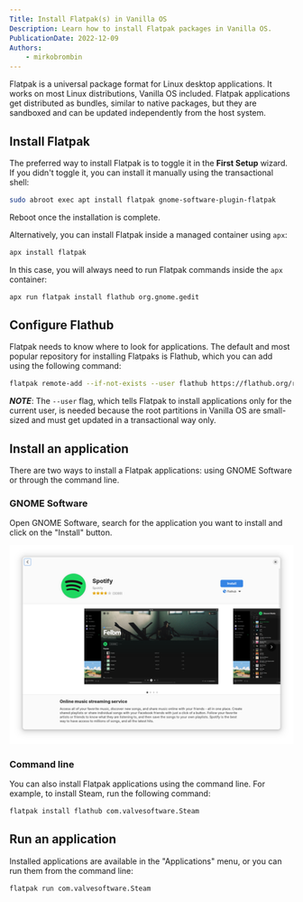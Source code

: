 ```yaml
---
Title: Install Flatpak(s) in Vanilla OS
Description: Learn how to install Flatpak packages in Vanilla OS.
PublicationDate: 2022-12-09
Authors:
    - mirkobrombin
---
```


Flatpak is a universal package format for Linux desktop applications. It works on most Linux distributions, Vanilla OS included. Flatpak applications get distributed as bundles, similar to native packages, but they are sandboxed and can be updated independently from the host system.

## Install Flatpak

The preferred way to install Flatpak is to toggle it in the **First Setup**
wizard. If you didn't toggle it, you can install it manually using the transactional shell:

```bash
sudo abroot exec apt install flatpak gnome-software-plugin-flatpak
```

Reboot once the installation is complete.

Alternatively, you can install Flatpak inside a managed container using `apx`:

```bash
apx install flatpak
```

In this case, you will always need to run Flatpak commands inside the `apx` container:

```bash
apx run flatpak install flathub org.gnome.gedit
```

## Configure Flathub

Flatpak needs to know where to look for applications. The default and most popular repository for installing Flatpaks is Flathub, which you can add using the following command:

```bash
flatpak remote-add --if-not-exists --user flathub https://flathub.org/repo/flathub.flatpakrepo
```

**_NOTE_**: The `--user` flag, which tells Flatpak to install applications only for the current user, is needed because the root partitions in Vanilla OS are small-sized and must get updated in a transactional way only.

## Install an application

There are two ways to install a Flatpak applications: using GNOME Software or through the command line.

### GNOME Software

Open GNOME Software, search for the application you want to install and click on the "Install" button.

![GNOME Software](/assets/uploads/Miscellaneous/flatpak-gnome-software.webp)

### Command line

You can also install Flatpak applications using the command line. For example, to install Steam, run the following command:

```bash
flatpak install flathub com.valvesoftware.Steam
```

## Run an application

Installed applications are available in the "Applications" menu, or you can
run them from the command line:

```bash
flatpak run com.valvesoftware.Steam
```
